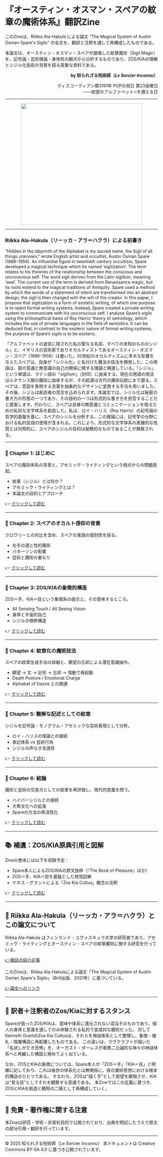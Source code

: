 # 『オースティン・オスマン・スペアの紋章の魔術体系』翻訳Zine

このZineは、Riikka Ala-Hakula による論文 “The Magical System of Austin Osman Spare's Sigils” の全文を、翻訳と注釈を通して再構成したものである。

本論文は、オースティン・オスマン・スペアが提唱した紋章魔術（Sigil Magic）を、記号論・芸術理論・身体性の観点から分析するものであり、ZOS/KIAの理解とシジル化技術の背景を探る貴重な資料である。

<div align="right">

**by 知られざる呪術師（*Le Sorcier Inconnu*）**  

ディスコーディアン暦3191年 POPの祝日 第23金曜日  
――欲望のアルファベット🔥を讃える日  

</div>

---

<div align="center">
 <img src="spare.png" width="400">
</div>

---

### Riikka Ala-Hakula（リーッカ・アラ＝ハクラ）による前書き

“Hidden in the labyrinth of the Alphabet is my sacred name, the Sigil of all things unknown,” wrote English artist and occultist, Austin Osman Spare (1886-1956). An influential figure in twentieth century occultism, Spare developed a magical technique which he named ‘sigilization’. The term relates to his theories of the relationship between the conscious and unconscious self. The word sigil derives from the Latin sigillum, meaning ‘seal’. The current use of the term is derived from Renaissance magic, but its roots extend to the magical traditions of Antiquity. Spare used a method by which the words of a statement of intent are transformed into an abstract design; the sigil is then charged with the will of the creator. In this paper, I propose that sigilization is a form of esoteric writing, of which one purpose is to reject formal writing systems. Instead, Spare created a private writing system to communicate with his unconscious self. I analyse Spare’s sigils using the philosophical basis of Roy Harris’ theory of semiology, which includes the use of private languages in the field of semiotics. It can be deduced that, in contrast to the exoteric nature of formal writing systems, the purpose of Spare’s sigils is to be esoteric.

「アルファベットの迷宮に隠された私の聖なる名前、すべての未知のもののシジル」と、イギリスの芸術家でありオカルティストであるオースティン・オズマン・スペア（1886-1956）は書いた。20世紀のオカルティズムに多大な影響を与えたスペアは、自身が「シジル化」と名付けた魔法の技法を開発した。この用語は、彼の意識と無意識の自己の関係に関する理論と関連している。「シジル」という単語は、ラテン語の「sigillum」（封印）に由来する。現在の用語の用法はルネサンス期の魔術に由来するが、その起源は古代の魔術伝統にまで遡る。スペアは、意図を表明する言葉を抽象的なデザインに変換する手法を用いました。その後、シジルは創造者の意志を込められます。本論文では、シジル化は秘密の書き方の形態の一つであり、その目的の一つは形式的な書き方を拒否することだと提案します。代わりに、スペアは自身の無意識とコミュニケーションを取るための私的な文字体系を創造した。私は、ロイ・ハリス（Roy Harris）の記号論の哲学的基盤を基に、スペアのシジルを分析する。この理論には、記号学の分野における私的言語の使用が含まれる。これにより、形式的な文字体系の表層的な性質とは対照的に、スペアのシジルの目的は秘教的なものであることが推察される。

---

### 🔹 Chapter 1: はじめに

スペアの魔術体系の背景と、アセミック・ライティングという視点からの問題提起。

- 紋章（シジル）とは何か？
- アセミック・ライティングとは？
- 本論文の目的とアプローチ

👉 [クリックして読む](01_intro.md)

---

### 🔹 Chapter 2: スペアのオカルト信仰の背景

クロウリーとの対比を含め、スペアの実践の個別性を探る。

- 左手の道と性的魔術
- パターソンの影響
- 芸術と魔術の重なり

👉 [クリックして読む](02_background.md)

---

### 🔹 Chapter 3: ZOS/KIAの象徴的構造

ZOS＝手、KIA＝目という象徴系の提示と、その意味するところ。

- All Sensing Touch / All Seeing Vision
- 身体と宇宙的自己
- シジルの根幹構造

👉 [クリックして読む](03_zos_kia.md)

---

### 🔹 Chapter 4: 紋章化の魔術技法

スペアの紋章生成手法の詳細と、願望の忘却による潜在意識操作。

- 願望 → 文 → 記号 → 忘却 → 情動で再起動
- Death Posture / Emotional Charge
- Alphabet of Desire との関連

👉 [クリックして読む](04_sigil_magic.md)

---

### 🔹 Chapter 5: 難解な記述としての紋章

シジルを記号論・モノグラム・アセミックな芸術表現として分析。

- ロイ・ハリスの理論との接続
- 表記体系 vs 芸術行為
- シジルの声なき言語性

👉 [クリックして読む](05_esoteric_script.md)

---

### 🔹 Chapter 6: 結論

魔術と芸術の交差点としての紋章を再評価し、現代的意義を問う。

- ハイパーシジルとの接続
- 大衆文化への拡張
- Spareの方法の再活性化

👉 [クリックして読む](06_conclusion.md)

---

## 📚 補遺：ZOS/KIA原典引用と図解

Zineの巻末には以下を収録予定：

- Spare本人によるZOS/KIAの原文抜粋（『The Book of Pleasure』ほか）
- ZOS＝手、KIA＝目を基盤とした視覚図解
- ケネス・グラントによる「Zos Kia Cultus」概念の注釈

👉 [クリックして読む](appendix.md)

---

## 🔖 Riikka Ala-Hakula（リーッカ・アラ＝ハクラ）とこの論文について

Riikka Ala-Hakula はフィンランド・ユヴァスキュラ大学の研究者であり、アセミック・ライティングとオースティン・スペアの紋章魔術に関する研究を行っている。

[👉雑誌の紹介記事](https://ylioppilaslehti.fi/2017/02/riikka-ala-hakula-teki-pioneeritutkimuksen-aseemisesta-kirjoituksesta/)

このZineは、Riikka Ala-Hakulaによる論文「The Magical System of Austin Osman Spare's Sigils」（Brill出版、2021年）に基づいている。

[👉論文へのリンク](https://brill.com/display/book/edcoll/9781848884397/BP000006.xml)

----

## 🐌 訳者＋注釈者のZos/Kiaに対するスタンス

Spareが扱ったZOS/KIAは、意味や体系に還元されない混沌そのものであり、個人の身体と意識を通してのみ体験される私的で変成的な魔術だった。
対してKenneth GrantのZos Kia Cultusは、それらを神話体系として整理し、象徴・儀礼・階層構造に再配置したものである。
この違いは、ラヴクラフトが描いた「名状しがたき恐怖」を、オーガスト・ダーレスが善悪二元論的な神々の神話体系へと再編した構図と極めてよく似ている。

なお、ZOSとKIAの象徴については、Spare本人が「ZOS＝手」「KIA＝目」と明確に記しており、これは後世の体系化とは無関係に、彼の魔術思想における根本的構造のひとつである。
すなわち、ZOSは“描く手”として欲望を顕現させ、KIAは“見る目”としてそれを観察する意識である。
本Zineではこの定義に基づき、ZOSとKIAを創造と観照の二極として再構成していく。

---

## 🔖 免責・著作権に関する注意

本Zineは研究・学術・非営利目的で公開されており、出典を明記したうえで原文の部分引用・翻訳を行っています。

----

© 2025 知られざる呪術師（Le Sorcier Inconnu）
本ドキュメントは Creative Commons BY-SA 4.0 に基づき公開されています。


